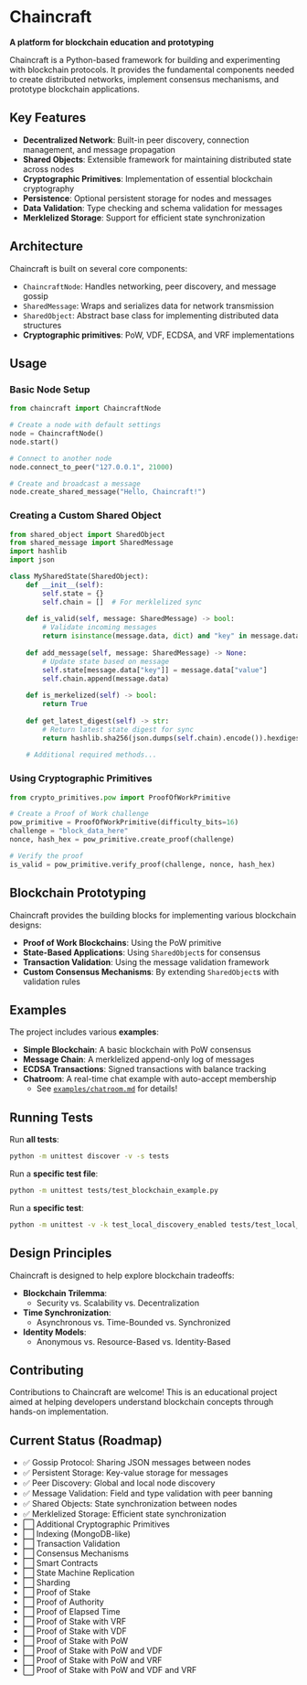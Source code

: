 # Chaincraft

**A platform for blockchain education and prototyping**

Chaincraft is a Python-based framework for building and experimenting with blockchain protocols. It provides the fundamental components needed to create distributed networks, implement consensus mechanisms, and prototype blockchain applications.

## Key Features

- **Decentralized Network**: Built-in peer discovery, connection management, and message propagation  
- **Shared Objects**: Extensible framework for maintaining distributed state across nodes  
- **Cryptographic Primitives**: Implementation of essential blockchain cryptography  
- **Persistence**: Optional persistent storage for nodes and messages  
- **Data Validation**: Type checking and schema validation for messages  
- **Merklelized Storage**: Support for efficient state synchronization  

## Architecture

Chaincraft is built on several core components:

- `ChaincraftNode`: Handles networking, peer discovery, and message gossip  
- `SharedMessage`: Wraps and serializes data for network transmission  
- `SharedObject`: Abstract base class for implementing distributed data structures  
- **Cryptographic primitives**: PoW, VDF, ECDSA, and VRF implementations  

## Usage

### Basic Node Setup

```python
from chaincraft import ChaincraftNode

# Create a node with default settings
node = ChaincraftNode()
node.start()

# Connect to another node
node.connect_to_peer("127.0.0.1", 21000)

# Create and broadcast a message
node.create_shared_message("Hello, Chaincraft!")
```

### Creating a Custom Shared Object

```python
from shared_object import SharedObject
from shared_message import SharedMessage
import hashlib
import json

class MySharedState(SharedObject):
    def __init__(self):
        self.state = {}
        self.chain = []  # For merklelized sync
    
    def is_valid(self, message: SharedMessage) -> bool:
        # Validate incoming messages
        return isinstance(message.data, dict) and "key" in message.data
        
    def add_message(self, message: SharedMessage) -> None:
        # Update state based on message
        self.state[message.data["key"]] = message.data["value"]
        self.chain.append(message.data)
        
    def is_merkelized(self) -> bool:
        return True
        
    def get_latest_digest(self) -> str:
        # Return latest state digest for sync
        return hashlib.sha256(json.dumps(self.chain).encode()).hexdigest()
    
    # Additional required methods...
```

### Using Cryptographic Primitives

```python
from crypto_primitives.pow import ProofOfWorkPrimitive

# Create a Proof of Work challenge
pow_primitive = ProofOfWorkPrimitive(difficulty_bits=16)
challenge = "block_data_here"
nonce, hash_hex = pow_primitive.create_proof(challenge)

# Verify the proof
is_valid = pow_primitive.verify_proof(challenge, nonce, hash_hex)
```

## Blockchain Prototyping

Chaincraft provides the building blocks for implementing various blockchain designs:

- **Proof of Work Blockchains**: Using the PoW primitive  
- **State-Based Applications**: Using `SharedObject`s for consensus  
- **Transaction Validation**: Using the message validation framework  
- **Custom Consensus Mechanisms**: By extending `SharedObject`s with validation rules  

## Examples

The project includes various **examples**:

- **Simple Blockchain**: A basic blockchain with PoW consensus  
- **Message Chain**: A merklelized append-only log of messages  
- **ECDSA Transactions**: Signed transactions with balance tracking  
- **Chatroom**: A real-time chat example with auto-accept membership  
  - See [`examples/chatroom.md`](examples/chatroom.md) for details!

## Running Tests

Run **all tests**:

```bash
python -m unittest discover -v -s tests
```

Run a **specific test file**:

```bash
python -m unittest tests/test_blockchain_example.py
```

Run a **specific test**:

```bash
python -m unittest -v -k test_local_discovery_enabled tests/test_local_discovery.py
```

## Design Principles

Chaincraft is designed to help explore blockchain tradeoffs:

- **Blockchain Trilemma**:  
  - Security vs. Scalability vs. Decentralization
- **Time Synchronization**:  
  - Asynchronous vs. Time-Bounded vs. Synchronized
- **Identity Models**:  
  - Anonymous vs. Resource-Based vs. Identity-Based

## Contributing

Contributions to Chaincraft are welcome! This is an educational project aimed at helping developers understand blockchain concepts through hands-on implementation.

## Current Status (Roadmap)

- ✅ Gossip Protocol: Sharing JSON messages between nodes  
- ✅ Persistent Storage: Key-value storage for messages  
- ✅ Peer Discovery: Global and local node discovery  
- ✅ Message Validation: Field and type validation with peer banning  
- ✅ Shared Objects: State synchronization between nodes  
- ✅ Merklelized Storage: Efficient state synchronization  
- ⬜ Additional Cryptographic Primitives  
- ⬜ Indexing (MongoDB-like)  
- ⬜ Transaction Validation  
- ⬜ Consensus Mechanisms  
- ⬜ Smart Contracts  
- ⬜ State Machine Replication  
- ⬜ Sharding  
- ⬜ Proof of Stake  
- ⬜ Proof of Authority  
- ⬜ Proof of Elapsed Time  
- ⬜ Proof of Stake with VRF  
- ⬜ Proof of Stake with VDF  
- ⬜ Proof of Stake with PoW  
- ⬜ Proof of Stake with PoW and VDF  
- ⬜ Proof of Stake with PoW and VRF  
- ⬜ Proof of Stake with PoW and VDF and VRF  

